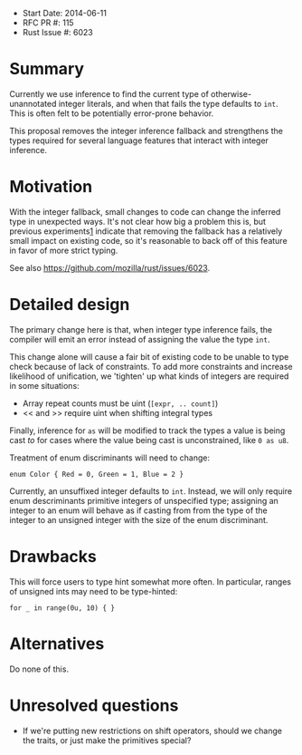 - Start Date: 2014-06-11
- RFC PR #: 115
- Rust Issue #: 6023

# Summary

Currently we use inference to find the current type of
otherwise-unannotated integer literals, and when that fails the type
defaults to `int`. This is often felt to be potentially error-prone
behavior.

This proposal removes the integer inference fallback and strengthens
the types required for several language features that interact with
integer inference.

# Motivation

With the integer fallback, small changes to code can change the
inferred type in unexpected ways. It's not clear how big a problem
this is, but previous experiments[1] indicate that removing
the fallback has a relatively small impact on existing code,
so it's reasonable to back off of this feature in favor of more
strict typing.

See also https://github.com/mozilla/rust/issues/6023.

[1]: https://gist.github.com/nikomatsakis/11179747

# Detailed design

The primary change here is that, when integer type inference fails,
the compiler will emit an error instead of assigning the value the
type `int`.

This change alone will cause a fair bit of existing code to be
unable to type check because of lack of constraints. To add more
constraints and increase likelihood of unification, we 'tighten'
up what kinds of integers are required in some situations:

* Array repeat counts must be uint (`[expr, .. count]`)
* << and >> require uint when shifting integral types

Finally, inference for `as` will be modified to track the types
a value is being cast *to* for cases where the value being cast
is unconstrained, like `0 as u8`.

Treatment of enum discriminants will need to change:

```
enum Color { Red = 0, Green = 1, Blue = 2 }
```

Currently, an unsuffixed integer defaults to `int`. Instead, we will
only require enum descriminants primitive integers of unspecified
type; assigning an integer to an enum will behave as if casting from
from the type of the integer to an unsigned integer with the size of
the enum discriminant.

# Drawbacks

This will force users to type hint somewhat more often. In particular,
ranges of unsigned ints may need to be type-hinted:

```
for _ in range(0u, 10) { }
```

# Alternatives

Do none of this.

# Unresolved questions

* If we're putting new restrictions on shift operators, should we
  change the traits, or just make the primitives special?
